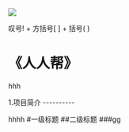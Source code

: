 <img src="../../../image/logo.png"/>

叹号! + 方括号[ ] + 括号( )
![]()

《人人帮》
==========

hhh

1.项目简介
----------<br>

hhhh
#一级标题
##二级标题
###gg






